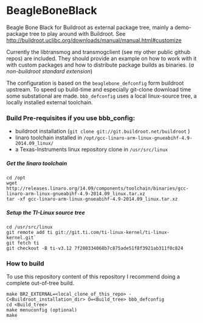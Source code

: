# BeagleBoneBlack
Beagle Bone Black for Buildroot as external package tree, mainly a demo-package tree to play around with Buildroot.
See http://buildroot.uclibc.org/downloads/manual/manual.html#customize 

Currently the libtransmog and transmogclient (see my other public github repos) are included. 
They should provide an example on how to work with it with custom packages 
and how to distribute package builds as binaries. (_a non-buildroot standard extension_)


The configuration is based on the `beaglebone_defconfig` form buildroot upstream. 
To speed up build-time and especially git-clone download time some substational are made.
`bbb_defconfig` uses a local linux-source tree, a locally installed external toolchain. 

### Build Pre-requisites if you use bbb_config:

- buildroot installation (`git clone git://git.buildroot.net/buildroot` )
- linaro toolchain installed in `/opt/gcc-linaro-arm-linux-gnueabihf-4.9-2014.09_linux/`
- a Texas-Instruments linux repository clone in `/usr/src/linux`

##### Get the linaro toolchain
  ````
  cd /opt
  wget http://releases.linaro.org/14.09/components/toolchain/binaries/gcc-linaro-arm-linux-gnueabihf-4.9-2014.09_linux.tar.xz
  tar -xf gcc-linaro-arm-linux-gnueabihf-4.9-2014.09_linux.tar.xz
  ````

#####  Setup the TI-Linux source tree
  ```
  cd /usr/src/linux
  git remote add ti git://git.ti.com/ti-linux-kernel/ti-linux-kernel.git` 
  git fetch ti
  git checkout -B ti-v3.12 7f280334068b7c875ade51f8f3921ab311f0c824
  ``` 

### How to build
To use this repository content of this repository I recommend doing a complete out-of-tree build.

```
make BR2_EXTERNAL=<local_clone_of_this_repo> -C<Buildroot_installation_dir> O=<Build_tree> bbb_defconfig 
cd <Build_tree> 
make menuconfig (optional)
make
```



